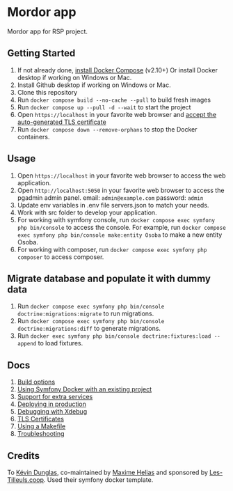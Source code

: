 # Mordor app
Mordor app for RSP project.

## Getting Started

1. If not already done, [install Docker Compose](https://docs.docker.com/compose/install/) (v2.10+)
    Or install Docker desktop if working on Windows or Mac.
3. Install Github desktop if working on Windows or Mac.
4. Clone this repository
5. Run `docker compose build --no-cache --pull` to build fresh images
6. Run `docker compose up --pull -d --wait` to start the project
7. Open `https://localhost` in your favorite web browser and [accept the auto-generated TLS certificate](https://stackoverflow.com/a/15076602/1352334)
8. Run `docker compose down --remove-orphans` to stop the Docker containers.

## Usage
1. Open `https://localhost` in your favorite web browser to access the web application.
2. Open `http://localhost:5050` in your favorite web browser to access the pgadmin admin panel.
    email: `admin@example.com`
    password: `admin`
3. Update env variables in .env file servers.json to match your needs.
4. Work with src folder to develop your application.
5. For working with symfony console, run `docker compose exec symfony php bin/console` to access the console.
    For example, run `docker compose exec symfony php bin/console make:entity Osoba` to make a new entity Osoba.
6. For working with composer, run `docker compose exec symfony php composer` to access composer.

## Migrate database and populate it with dummy data
1. Run `docker compose exec symfony php bin/console doctrine:migrations:migrate` to run migrations.
2. Run `docker compose exec symfony php bin/console doctrine:migrations:diff` to generate migrations.
3. Run `docker exec symfony php bin/console doctrine:fixtures:load --append` to load fixtures.

## Docs

1. [Build options](docs/build.md)
2. [Using Symfony Docker with an existing project](docs/existing-project.md)
3. [Support for extra services](docs/extra-services.md)
4. [Deploying in production](docs/production.md)
5. [Debugging with Xdebug](docs/xdebug.md)
6. [TLS Certificates](docs/tls.md)
7. [Using a Makefile](docs/makefile.md)
8. [Troubleshooting](docs/troubleshooting.md)

## Credits
To [Kévin Dunglas](https://dunglas.dev), co-maintained by [Maxime Helias](https://twitter.com/maxhelias) and sponsored by [Les-Tilleuls.coop](https://les-tilleuls.coop). Used their symfony docker template.
